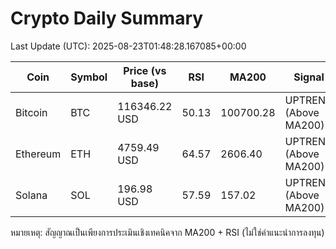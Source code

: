 # Crypto Daily Summary

Last Update (UTC): 2025-08-23T01:48:28.167085+00:00

| Coin | Symbol | Price (vs base) | RSI | MA200 | Signal |
|------|--------|------------------|-----|-------|--------|
| Bitcoin | BTC | 116346.22 USD | 50.13 | 100700.28 | UPTREND (Above MA200) |
| Ethereum | ETH | 4759.49 USD | 64.57 | 2606.40 | UPTREND (Above MA200) |
| Solana | SOL | 196.98 USD | 57.59 | 157.02 | UPTREND (Above MA200) |

หมายเหตุ: สัญญาณเป็นเพียงการประเมินเชิงเทคนิคจาก MA200 + RSI (ไม่ใช่คำแนะนำการลงทุน)